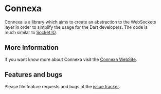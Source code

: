 # Connexa

Connexa is a library which aims to create an abstraction to the WebSockets layer in order to simplify the usage for the Dart developers. The code is much similar to [Socket.IO][socketio].

## More Information

If you want know more about Connexa visit the [Connexa WebSite][connexawebsite].

## Features and bugs

Please file feature requests and bugs at the [issue tracker][tracker].

[tracker]: https://github.com/Designture/Connexa/issues
[socketio]: http://socket.io/
[connexawebsite]: http://designture.github.io/Connexa/
